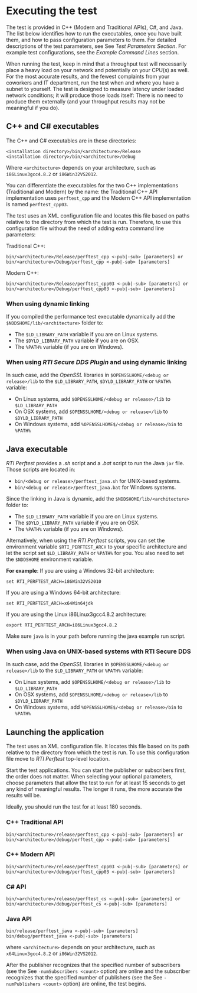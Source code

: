 # Executing the test

The test is provided in C++ (Modern and Traditional APIs), C#, and Java. The list below identifies how to run the executables, once you have built them, and how to pass configuration parameters to them. For detailed descriptions of the test parameters, see See *Test Parameters Section*. For example test configurations, see the *Example Command Lines* section.

When running the test, keep in mind that a throughput test will necessarily place a heavy load on your network and potentially on your CPU(s) as well. For the most accurate results, and the fewest complaints from your coworkers and IT department, run the test when and where you have a subnet to yourself. The test is designed to measure latency under loaded network conditions; it will produce those loads itself: There is no need to produce them externally (and your throughput results may not be meaningful if you do).

## C++ and C# executables

The C++ and C# executables are in these directories:

```
<installation directory>/bin/<architecture>/Release
<installation directory>/bin/<architecture>/Debug
```

Where `<architecture>` depends on your architecture, such as `i86Linux3gcc4.8.2` or `i86Win32VS2012`.

You can differentiate the executables for the two C++ implementations (Traditional and Modern) by the name: the Traditional C++ API implementation uses `perftest_cpp` and the Modern C++ API implementation is named `perftest_cpp03`.

The test uses an XML configuration file and locates this file based on paths relative to the directory from which the test is run. Therefore, to use this configuration file without the need of adding extra command line parameters:

Traditional C++:

```
bin/<architecture>/Release/perftest_cpp <-pub|-sub> [parameters] or
bin/<architecture>/Debug/perftest_cpp <-pub|-sub> [parameters]
```

Modern C++:

```
bin/<architecture>/Release/perftest_cpp03 <-pub|-sub> [parameters] or
bin/<architecture>/Debug/perftest_cpp03 <-pub|-sub> [parameters]
```

### When using dynamic linking

If you compiled the performance test executable dynamically add the `$NDDSHOME/lib/<architecture>` folder to:

- The `$LD_LIBRARY_PATH` variable if you are on Linux systems.
- The `$DYLD_LIBRARY_PATH` variable if you are on OSX. 
- The `%PATH%` variable (if you are on Windows).

### When using *RTI Secure DDS Plugin* and using dynamic linking

In such case, add the *OpenSSL* libraries in `$OPENSSLHOME/<debug or release>/lib` to the `$LD_LIBRARY_PATH`, `$DYLD_LIBRARY_PATH` or `%PATH%` variable:

- On Linux systems, add `$OPENSSLHOME/<debug or release>/lib` to `$LD_LIBRARY_PATH`
- On OSX systems, add `$OPENSSLHOME/<debug or release>/lib` to `$DYLD_LIBRARY_PATH`
- On Windows systems, add `%OPENSSLHOME$/<debug or release>/bin` to `%PATH%`

## Java executable

*RTI Perftest* provides a *.sh* script and a *.bat* script to run the Java `jar` file. Those scripts are located in:

- `bin/<debug or release>/perftest_java.sh` for UNIX-based systems.
- `bin/<debug or release>/perftest_java.bat` for Windows systems.

Since the linking in Java is dynamic, add the `$NDDSHOME/lib/<architecture>` folder to:

- The `$LD_LIBRARY_PATH` variable if you are on Linux systems.
- The `$DYLD_LIBRARY_PATH` variable if you are on OSX. 
- The `%PATH%` variable (if you are on Windows).

Alternatively, when using the *RTI Perftest* scripts, you can set the environment variable `$RTI_PERFTEST_ARCH` to your specific architecture and let the script set `$LD_LIBRARY_PATH` or `%PATH%` for you. You also need to set the `$NDDSHOME` environment variable.

**For example**:
If you are using a Windows 32-bit architecture:

```
set RTI_PERFTEST_ARCH=i86Win32VS2010
```

If you are using a Windows 64-bit architecture:

```
set RTI_PERFTEST_ARCH=x64Win64jdk
```

If you are using the Linux i86Linux3gcc4.8.2 architecture:

```
export RTI_PERFTEST_ARCH=i86Linux3gcc4.8.2
```
 
Make sure `java` is in your path before running the java example run script.

### When using Java on UNIX-based systems with RTI Secure DDS

In such case, add the *OpenSSL* libraries in `$OPENSSLHOME/<debug or release>/lib` to the `$LD_LIBRARY_PATH` or `%PATH%` variable:

- On Linux systems, add `$OPENSSLHOME/<debug or release>/lib` to `$LD_LIBRARY_PATH`
- On OSX systems, add `$OPENSSLHOME/<debug or release>/lib` to `$DYLD_LIBRARY_PATH`
- On Windows systems, add `%OPENSSLHOME$/<debug or release>/bin` to `%PATH%`

## Launching the application

The test uses an XML configuration file. It locates this file based on its path relative to the directory from which the test is run. To use this configuration file move to *RTI Perftest* top-level location.

Start the test applications. You can start the publisher or subscribers first, the order does not matter. When selecting your optional parameters, choose parameters that allow the test to run for at least 15 seconds to get any kind of meaningful results. The longer it runs, the more accurate the results will be.

Ideally, you should run the test for at least 180 seconds.

### C++ Traditional API

```
bin/<architecture>/release/perftest_cpp <-pub|-sub> [parameters] or
bin/<architecture>/debug/perftest_cpp <-pub|-sub> [parameters]
```

### C++ Modern API
```
bin/<architecture>/release/perftest_cpp03 <-pub|-sub> [parameters] or
bin/<architecture>/debug/perftest_cpp03 <-pub|-sub> [parameters]
```

### C# API 
```
bin/<architecture>/release/perftest_cs <-pub|-sub> [parameters] or
bin/<architecture>/debug/perftest_cs <-pub|-sub> [parameters]
```
 
### Java API
```
bin/release/perftest_java <-pub|-sub> [parameters]
bin/debug/perftest_java <-pub|-sub> [parameters]
```

where `<architecture>` depends on your architecture, such as `x64Linux3gcc4.8.2` or `i86Win32VS2012`.

After the publisher recognizes that the specified number of subscribers (see the 
See `-numSubscribers <count>` option) are online and the subscriber recognizes that the specified number of publishers (see the See `-numPublishers <count>` option) are online, the test begins.
